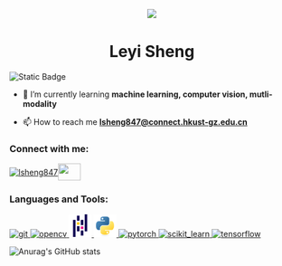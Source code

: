 <p align="center">
  <img width="140" src="https://github.com/LeyiSheng/LeyiSheng/blob/main/%E5%9D%A4%E5%9D%A4.avif">
  <h1 align="center"> Leyi Sheng</h1>
</p>

![Static Badge](https://img.shields.io/badge/a_noob-in_ML-blue?labelColor=red)

- 🌱 I’m currently learning **machine learning, computer vision, mutli-modality**

- 📫 How to reach me **lsheng847@connect.hkust-gz.edu.cn**

<h3 align="left">Connect with me:</h3>
<p align="left">
<a href="https://kaggle.com/lsheng847" target="blank"><img align="center" src="https://raw.githubusercontent.com/rahuldkjain/github-profile-readme-generator/master/src/images/icons/Social/kaggle.svg" alt="lsheng847" height="30" width="40" /></a><a target="blank"><img align="center" src="https://www.vectorlogo.zone/logos/wechat/wechat-icon.svg" height="30" width="40" /></a>
</p>

<h3 align="left">Languages and Tools:</h3>
<p align="left"> <a href="https://git-scm.com/" target="_blank" rel="noreferrer"> <img src="https://www.vectorlogo.zone/logos/git-scm/git-scm-icon.svg" alt="git" width="40" height="40"/> </a> <a href="https://opencv.org/" target="_blank" rel="noreferrer"> <img src="https://www.vectorlogo.zone/logos/opencv/opencv-icon.svg" alt="opencv" width="40" height="40"/> </a> <a href="https://pandas.pydata.org/" target="_blank" rel="noreferrer"> <img src="https://raw.githubusercontent.com/devicons/devicon/2ae2a900d2f041da66e950e4d48052658d850630/icons/pandas/pandas-original.svg" alt="pandas" width="40" height="40"/> </a> <a href="https://www.python.org" target="_blank" rel="noreferrer"> <img src="https://raw.githubusercontent.com/devicons/devicon/master/icons/python/python-original.svg" alt="python" width="40" height="40"/> </a> <a href="https://pytorch.org/" target="_blank" rel="noreferrer"> <img src="https://www.vectorlogo.zone/logos/pytorch/pytorch-icon.svg" alt="pytorch" width="40" height="40"/> </a> <a href="https://scikit-learn.org/" target="_blank" rel="noreferrer"> <img src="https://upload.wikimedia.org/wikipedia/commons/0/05/Scikit_learn_logo_small.svg" alt="scikit_learn" width="40" height="40"/> </a> <a href="https://www.tensorflow.org" target="_blank" rel="noreferrer"> <img src="https://www.vectorlogo.zone/logos/tensorflow/tensorflow-icon.svg" alt="tensorflow" width="40" height="40"/> </a> </p>

</p>

![Anurag's GitHub stats](https://github-readme-stats.vercel.app/api?username=LeyiSheng&show_icons=true&theme=radical)
